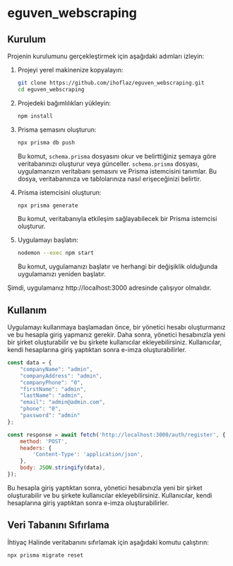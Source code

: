 # eguven_webscraping

## Kurulum

Projenin kurulumunu gerçekleştirmek için aşağıdaki adımları izleyin:

1. Projeyi yerel makinenize kopyalayın:

    ```bash
    git clone https://github.com/ihoflaz/eguven_webscraping.git
    cd eguven_webscraping
    ```

2. Projedeki bağımlılıkları yükleyin:

    ```bash
    npm install
    ```

3. Prisma şemasını oluşturun:

    ```bash
    npx prisma db push
    ```

   Bu komut, `schema.prisma` dosyasını okur ve belirttiğiniz şemaya göre veritabanınızı oluşturur veya günceller. `schema.prisma` dosyası, uygulamanızın veritabanı şemasını ve Prisma istemcisini tanımlar. Bu dosya, veritabanınıza ve tablolarınıza nasıl erişeceğinizi belirtir.

4. Prisma istemcisini oluşturun:

    ```bash
    npx prisma generate
    ```

   Bu komut, veritabanıyla etkileşim sağlayabilecek bir Prisma istemcisi oluşturur.

5. Uygulamayı başlatın:

    ```bash
    nodemon --exec npm start
    ```

   Bu komut, uygulamanızı başlatır ve herhangi bir değişiklik olduğunda uygulamanızı yeniden başlatır.

Şimdi, uygulamanız http://localhost:3000 adresinde çalışıyor olmalıdır.

## Kullanım

Uygulamayı kullanmaya başlamadan önce, bir yönetici hesabı oluşturmanız ve bu hesapla giriş yapmanız gerekir. Daha sonra, yönetici hesabınızla yeni bir şirket oluşturabilir ve bu şirkete kullanıcılar ekleyebilirsiniz. Kullanıcılar, kendi hesaplarına giriş yaptıktan sonra e-imza oluşturabilirler.

```javascript
const data = {
    "companyName": "admin",
    "companyAddress": "admin",
    "companyPhone": "0",
    "firstName": "admin",
    "lastName": "admin",
    "email": "admin@admin.com",
    "phone": "0",
    "password": "admin"
};

const response = await fetch('http://localhost:3000/auth/register', {
    method: 'POST',
    headers: {
        'Content-Type': 'application/json',
    },
    body: JSON.stringify(data),
});
```
Bu hesapla giriş yaptıktan sonra, yönetici hesabınızla yeni bir şirket oluşturabilir ve bu şirkete kullanıcılar ekleyebilirsiniz. Kullanıcılar, kendi hesaplarına giriş yaptıktan sonra e-imza oluşturabilirler.

## Veri Tabanını Sıfırlama

İhtiyaç Halinde veritabanını sıfırlamak için aşağıdaki komutu çalıştırın:

 ```bash
npx prisma migrate reset
 ```